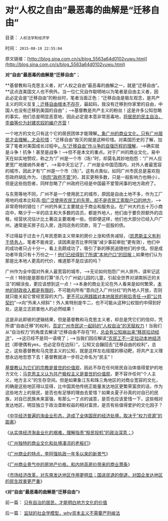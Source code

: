 # 对“人权之自由”最恶毒的曲解是“迁移自由”

目录： `人权法学和经济学` 

时间： `2015-08-19 22:55:04` 

原文链接：[http://blog.sina.com.cn/s/blog_5563a64d0102vuwu.html](http://blog.sina.com.cn/s/blog_5563a64d0102vuwu.html)

**对“自由”最恶毒的曲解是“迁移自由”**；

**基督教和马克思主义者，对“人权之自由”最恶毒的曲解之一，就是“迁移自由”。**这点连美国文人也不例外。当一位仁兄自作聪明地以为笔者是自由主义者，因此必定会是“迁移自由”的粉丝时，笔者当面正色：“迁移自由是极左观念，是共产主义的同义反复[；迁移自由根本不存在](../../../2009/3/6/自由结社，社区自治和迁移自由.md)，最起码，我没有迁移到你家里的自由，中国人也没有迁移到美国的自由”；——>基督教是共产主义的粉丝！这是许多公知忽略的事实。他们总是明显恶意地，因此必定是本意非常恶毒地，[将居民的民主自治，歪曲等价为封建农奴的编户齐营](../../../2013/6/19/“反户籍制度”打中公有制帝国的要害，也暴露了民粹的本性.md)！

一个地方的文化只有这个它的居民团体才能理解[，象广州的商业文化，只有广州居民才会理解，才会珍惜](../../../2009/9/1/人权的核心价值是乡土相联的生存发展权.md)；“迁移自由”毁灭的就是这种珍惜。对美国历史的了解，加深了笔者对美国成长过程中[，与“迁移自由”作斗争的自强历程的理解](../../../2014/8/8/美国治下只有户籍制度，没有迁移自由.md)，——>确实就是斗争！抗争！甚至是战争！——>但不是本文的重点。对于广州的商业文化，易中天在如实地赞叹，称之为“广州是一个市（场）”时，却莫名其妙地抱怨：“广州人应更宽广地接纳外来者”，——>易中天忘记了，广州是全中国范围内，对外人者最宽容的城市，因此才有“广州是一个市（场）”。这有点类似，如同广州市民总是喜欢抱怨政府胡乱作为，（[抱怨“政府不管”](../../../2013/5/9/全世界最低的老婆国家标准！政府为什么不管？.md)的，其实更稍多数，只是一般影响力也稍小），但是这些抱怨者，同样忽略了广州政府已经是中国最不爱管闲事的地方政府了。

与东莞等地不同，广州不是一个使用民工的城市，原因是自由土地不多，作为工厂用地的成本比较高;[但广泛使用农民工的东莞，却不是农民工索取户口的地方](http://darthvad.blog.sohu.com/252065494.html)，——>非常奇特的错位！广州的外来工主要就业于商业和服务业。在广州大约五十万小商店中，略少于一半的店主和大多数的店员，都是外地人，他们由于要负担额外的店租，经营状况估计比土著店主要艰难一些。但即便这样，他们也大部分已经入户广州，通常是买房子后入房，连同店务的贷款，背了一屁股的债。

不过得益于过去十几年凯恩斯主义带来的房价上涨和债务减轻，（[凯恩斯主义有利于债务人](../../../2009/4/24/费雪教条和凯恩斯主义.md)，笔者不能肯定，该因素是否比李阿强“减少事前审批”更有效），他们中的成功者只占十分一，看上去颇成功了，吸引了新的移民追随他们的步伐。但是成功者毕竟只有十万份之一！[他们已经得到了所谓“本地户口”的回报；](../../../2009/9/1/户口不是政府福利也不是可交换的品种.md)如果他们认为那是比本地人更高的代价，难道那不是应该的吗？

广州作为全中国对外来人最宽容的城市，——>无论如何抱怨广州人排外，请牢记这一点！特别是是那些打算“杀几个广州幼儿园的儿童，引起全世界对湖南拆迁的关注”的糊涂虫，更应该想到这一点！——>本身的商业无论在外人看来是如何繁荣，[本地的财政收入都是有限的](../../../2009/9/1/为什么地方财政社会保障排外是理所当然的.md)，不可能向所有“意向迁入广州分红”的外地人开放，否则就只能关起它曾经宽容的大门。[更不可以用践踏对本地居民的税后责任——>即“公共契约](../../../2013/2/6/契约必定排外，不排外不成为契约.md)”——>向“外来人倾斜”！外人来特别是牛二，也不可能从这种公权毁约中得到好处，这是立志损害他人的必然结果！

这是非此即彼的逻辑结果，但是基督教和马克思主义者，却总是凭它们的信仰，凭所谓“自由迁移”的权利，[否定广州市民这一起码的“人权自治”的天赋权力](../../../2013/7/20/“拖延户籍制度改革”的合理性，“户籍制度改革”岂止无红利！.md)！当我们从“自治权力”的角度去解读“迁移自由不存在”时，[总会有公知崩出来“移民拉动经济](../../../2014/3/1/苏联模式很神话，欧美数字也泡沫.md)”，——>这已经不是同一语境了；——>当我们因应解读[“农民工不一定拉动本地经济时](../../../2009/9/19/农民工对地方经济发展的贡献为零！GDP除外.md)（即便偶有yes，也必定存在边际）”，公知又会蹦回去“迁移自由的权利”，总之，这些基督教和马克思主义的公知，就是这样左右摇摆的移动靶，将共产主义理想永远地忽悠下去！基督教就进一步将之命名为“民主”！

[基督教认为它们的宗教是普世的价值观](../../../2011/9/1/普世帝国的价值观和induvidualism和奥地利.md)，因此不存在任何居民自治体值得爱护的地方文化；[马克思主义认为共产极权主义是普世的价值观](../../../2015/3/25/革命与反革命，大革命与极权主义相伴随；.md)，更不容许任何“个人主义，地方主义”的生存空间。但是如果象江东和珠三角地区的对商业宽容的文化，的确是这些地区得以显得，比中国其他传统正能量发达地区更繁荣富庶的话，作为这些地方上的居民，是否也有足够的理由去爱惜？如果炎夏子孙真的对自已的民族，对自已民族未来富强，有那么一丁点的诚意，是否也应该爱惜一下，这些相对发达地区，明显独立于政治垄断权益的相对富庶，是否有些值得爱护的文化因子？

《[中华经济普遍的淘金业形态，造成了全体国民的经济处境，取决于“权力资源”的距离](../../../2015/8/3/淘金业形态下的中国经济，强化了政府对经济的控制和封建化.md)》

《[从实体经济淘金业化的艰难，理解指责“股民投机”的政治深意；](../../../2015/8/4/从实体经济淘金业化的艰难，理解指责“股民投机”的政治深意；.md)》

《[广州独特的商业文化和处境凄凉的老板们](../../../2015/8/5/广州独特的商业文化和处境凄凉的老板们；.md)》

《[广州商业的特点，李阿强执政一年多以来的新景气](../../../2015/8/6/广州商业的特点，李阿强执政一年来的新景气；.md)》

《[广州商业景气中的房地产价格，和内地高房价带来的商业萧条](../../../2015/8/7/“放松监管，政府不作为”是民生改善的长远之计；.md)》

《[市场经济改革，对东南发达地区作用更明显；国进民退的倒退，对国企发达地区的民生戕害更严重](../../../2015/8/8/“市场经济方向”的改革，关键在贯彻“默认权益归于个体”.md)》

《**对“自由”最恶毒的曲解是“迁移自由”**》

前一篇： [只有自治的居民，才能明白地方文化的价值](../../../2015/8/20/只有自治的居民，才能明白地方文化的价值.md)

后一篇： [监狱的社会学模型，why资本主义不需要严刑峻法](../../../2015/8/7/监狱的社会学模型，why资本主义不需要严刑峻法.md)

